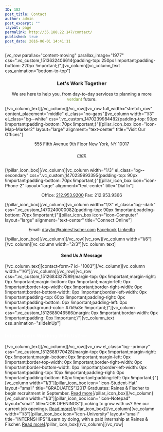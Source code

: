 ```yaml
---
ID: 182
post_title: Contact
author: admin
post_excerpt: ""
layout: page
permalink: http://35.188.22.147/contact/
published: true
post_date: 2016-06-01 14:41:11
---
```

[vc_row parallax="content-moving" parallax_image="1977" css=".vc_custom_1513632406614{padding-top: 250px !important;padding-bottom: 220px !important;}"][vc_column][vc_column_text css_animation="bottom-to-top"]
<h3 style="text-align: center;">Let's Work Together</h3>
<p class="lead" style="text-align: center;">We are here to help you, from day-to-day services to planning a more <span style="color: #7b9a3e;">verdant</span> future.</p>
[/vc_column_text][/vc_column][/vc_row][vc_row full_width="stretch_row" content_placement="middle" el_class="no-gaps"][vc_column width="1/3" el_class="bg--white" css=".vc_custom_1470239984482{padding-top: 90px !important;padding-bottom: 70px !important;}"][pillar_icon_box icon="icon-Map-Marker2" layout="large" alignment="text-center" title="Visit Our Offices"]
<p style="text-align: center;">555 Fifth Avenue
9th Floor
New York, NY 10017</p>

<h6 style="text-align: center;"><a href="https://goo.gl/maps/A5RFp8bRLM52" target="_blank" rel="noopener">map</a></h6>
[/pillar_icon_box][/vc_column][vc_column width="1/3" el_class="bg--secondary" css=".vc_custom_1470239993395{padding-top: 90px !important;padding-bottom: 70px !important;}"][pillar_icon_box icon="icon-Phone-2" layout="large" alignment="text-center" title="Dial In"]
<p style="text-align: center;">Office: <a href="tel:212.953.9200">212.953.9200</a>
Fax: 212.953.9366</p>
[/pillar_icon_box][/vc_column][vc_column width="1/3" el_class="bg--dark" css=".vc_custom_1470240000082{padding-top: 90px !important;padding-bottom: 70px !important;}"][pillar_icon_box icon="icon-Computer" layout="large" alignment="text-center" title="Connect Online"]
<p style="text-align: center;">Email: <a href="mailto:dtaylor@rainesfischer.com">dtaylor@rainesfischer.com</a>
<a href="https://www.facebook.com/rainesfischer">Facebook</a>
<a href="https://www.linkedin.com/company/3352576?trk=tyah&amp;trkInfo=tarId%3A1398361953410%2Ctas%3ARaines%20%26%20Fischer%2Cidx%3A1-1-1">LinkedIn</a></p>
[/pillar_icon_box][/vc_column][/vc_row][vc_row][vc_column width="1/6"][/vc_column][vc_column width="2/3"][vc_column_text]
<h4 class="text-center" style="text-align: center;">Send Us A Message</h4>
[/vc_column_text][contact-form-7 id="1003"][/vc_column][vc_column width="1/6"][/vc_column][/vc_row][vc_row css=".vc_custom_1512684327589{margin-top: 0px !important;margin-right: 0px !important;margin-bottom: 0px !important;margin-left: 0px !important;border-top-width: 0px !important;border-right-width: 0px !important;border-bottom-width: 0px !important;border-left-width: 0px !important;padding-top: 60px !important;padding-right: 0px !important;padding-bottom: 0px !important;padding-left: 0px !important;background-color: #7b9a3e !important;}"][vc_column css=".vc_custom_1512685046566{margin: 0px !important;border-width: 0px !important;padding: 0px !important;}"][vc_column_text css_animation="slideInUp"]
<h3><span style="color: #ffffff;">Interested in Working With Us?
—</span></h3>
[/vc_column_text][/vc_column][/vc_row][vc_row el_class="bg--primary" css=".vc_custom_1512688770428{margin-top: 0px !important;margin-right: 0px !important;margin-bottom: 0px !important;margin-left: 0px !important;border-top-width: 0px !important;border-right-width: 0px !important;border-bottom-width: 0px !important;border-left-width: 0px !important;padding-top: 10px !important;padding-right: 0px !important;padding-bottom: 60px !important;padding-left: 0px !important;}"][vc_column width="1/3"][pillar_icon_box icon="icon-Student-Hat" layout="small" title="GRADUATES"]2017 Graduates: Raines &amp; Fischer to begin recruitment in September.
<a href="#">Read more</a>[/pillar_icon_box][/vc_column][vc_column width="1/3"][pillar_icon_box icon="icon-Notepad" layout="small" title="JOB OPENINGS"]Looking to grow with us? See our current job openings.
<a href="#">Read more</a>[/pillar_icon_box][/vc_column][vc_column width="1/3"][pillar_icon_box icon="icon-University" layout="small" title="INTERNSHIPS"]Learn by doing, with a paid internship at Raines &amp; Fischer.
<a href="#">Read more</a>[/pillar_icon_box][/vc_column][/vc_row]
